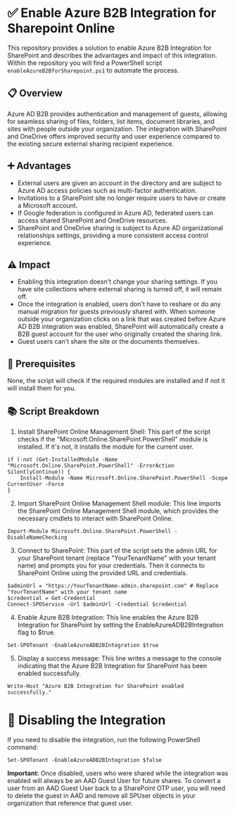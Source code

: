 # ✅ Enable Azure B2B Integration for Sharepoint Online

This repository provides a solution to enable Azure B2B Integration for SharePoint and describes the advantages and impact of this integration. Within the repository you will find a PowerShell script `enableAzureB2BforSharepoint.ps1` to automate the process.

## 📋 Overview
Azure AD B2B provides authentication and management of guests, allowing for seamless sharing of files, folders, list items, document libraries, and sites with people outside your organization. The integration with SharePoint and OneDrive offers improved security and user experience compared to the existing secure external sharing recipient experience.

## ➕ Advantages
- External users are given an account in the directory and are subject to Azure AD access policies such as multi-factor authentication.
- Invitations to a SharePoint site no longer require users to have or create a Microsoft account.
- If Google federation is configured in Azure AD, federated users can access shared SharePoint and OneDrive resources.
- SharePoint and OneDrive sharing is subject to Azure AD organizational relationships settings, providing a more consistent access control experience.

## ⚠️ Impact
- Enabling this integration doesn't change your sharing settings. If you have site collections where external sharing is turned off, it will remain off.
- Once the integration is enabled, users don't have to reshare or do any manual migration for guests previously shared with. When someone outside your organization clicks on a link that was created before Azure AD B2B integration was enabled, SharePoint will automatically create a B2B guest account for the user who originally created the sharing link.
- Guest users can't share the site or the documents themselves.

## 🔧 Prerequisites

None, the script will check if the required modules are installed and if not it will install them for you.

## 📚 Script Breakdown
1. Install SharePoint Online Management Shell:
This part of the script checks if the "Microsoft.Online.SharePoint.PowerShell" module is installed. If it's not, it installs the module for the current user.
```
if (-not (Get-InstalledModule -Name "Microsoft.Online.SharePoint.PowerShell" -ErrorAction SilentlyContinue)) {
    Install-Module -Name Microsoft.Online.SharePoint.PowerShell -Scope CurrentUser -Force
}
```

2. Import SharePoint Online Management Shell module:
This line imports the SharePoint Online Management Shell module, which provides the necessary cmdlets to interact with SharePoint Online.
```
Import-Module Microsoft.Online.SharePoint.PowerShell -DisableNameChecking
```

3. Connect to SharePoint:
This part of the script sets the admin URL for your SharePoint tenant (replace "YourTenantName" with your tenant name) and prompts you for your credentials. Then it connects to SharePoint Online using the provided URL and credentials.

```
$adminUrl = "https://YourTenantName-admin.sharepoint.com" # Replace "YourTenantName" with your tenant name
$credential = Get-Credential
Connect-SPOService -Url $adminUrl -Credential $credential
```

4. Enable Azure B2B Integration:
This line enables the Azure B2B Integration for SharePoint by setting the EnableAzureADB2BIntegration flag to $true.
```
Set-SPOTenant -EnableAzureADB2BIntegration $true
```

5. Display a success message:
This line writes a message to the console indicating that the Azure B2B Integration for SharePoint has been enabled successfully.

```
Write-Host "Azure B2B Integration for SharePoint enabled successfully."
```

# 🔧 Disabling the Integration
If you need to disable the integration, run the following PowerShell command:
```
Set-SPOTenant -EnableAzureADB2BIntegration $false
```

**Important:** Once disabled, users who were shared while the integration was enabled will always be an AAD Guest User for future shares. To convert a user from an AAD Guest User back to a SharePoint OTP user, you will need to delete the guest in AAD and remove all SPUser objects in your organization that reference that guest user.
